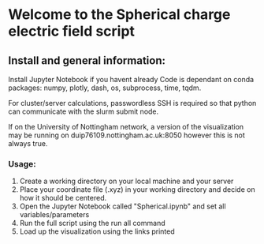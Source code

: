 # Welcome to the Spherical charge electric field script

## Install and general information:

Install Jupyter Notebook if you havent already
Code is dependant on conda packages: numpy, plotly, dash, os, subprocess, time, tqdm.

For cluster/server calculations, passwordless SSH is required so that python can communicate with the slurm submit node.

If on the University of Nottingham network, a version of the visualization may be running on duip76109.nottingham.ac.uk:8050 however this is not always true.

### Usage:

1. Create a working directory on your local machine and your server
2. Place your coordinate file (.xyz) in your working directory and decide on how it should be centered.
3. Open the Jupyter Notebook called "Spherical.ipynb" and set all variables/parameters
4. Run the full script using the run all command
5. Load up the visualization using the links printed